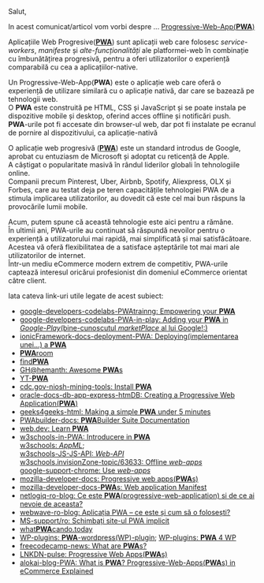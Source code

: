 Salut,

In acest comunicat/articol vom vorbi despre ... [Progressive-Web-App(**PWA**)](https://en.wikipedia.org/wiki/Progressive_web_app)

Aplicațiile Web Progresive([**PWA**](https://equaltozero.ro/blog/progressive-web-application-pwa/)) sunt aplicații web care folosesc *service-workers*, *manifeste* și *alte-funcționalități* ale platformei-web în combinație cu îmbunătățirea progresivă, pentru a oferi utilizatorilor o experiență comparabilă cu cea a aplicațiilor-native.

Un Progressive-Web-App(**PWA**) este o aplicație web care oferă o experiență de utilizare similară cu o aplicație nativă, dar care se bazează pe tehnologii web. 
<br/>O **PWA** este construită pe HTML, CSS și JavaScript și se poate instala pe dispozitive mobile și desktop, oferind acces offline și notificări push. 
<br/>**PWA**-urile pot fi accesate din browser-ul web, dar pot fi instalate pe ecranul de pornire al dispozitivului, ca aplicație-nativă

O aplicație web progresivă ([**PWA**](https://www.cloudflight.io/en/blog/pwa/)) este un standard introdus de Google, aprobat cu entuziasm de Microsoft și adoptat cu reticență de Apple. 
<br/>A câștigat o popularitate masivă în rândul liderilor globali în tehnologiile online. 
<br/>Companii precum Pinterest, Uber, Airbnb, Spotify, Aliexpress, OLX și Forbes, care au testat deja pe teren capacitățile tehnologiei PWA de a stimula implicarea utilizatorilor, au dovedit că este cel mai bun răspuns la provocările lumii mobile.

Acum, putem spune că această tehnologie este aici pentru a rămâne. 
<br/>În ultimii ani, PWA-urile au continuat să răspundă nevoilor pentru o experiență a utilizatorului mai rapidă, mai simplificată și mai satisfăcătoare. 
<br/>Acestea vă oferă flexibilitatea de a satisface așteptările tot mai mari ale utilizatorilor de internet. 
<br/>Într-un mediu eCommerce modern extrem de competitiv, PWA-urile captează interesul oricărui profesionist din domeniul eCommerce orientat către client.


Iata cateva link-uri utile legate de acest subiect:

 - [google-developers-codelabs-PWAtrainng: Empowering your **PWA**](https://developers.google.com/codelabs/pwa-training/pwa05--empowering-your-pwa#0)
 - [google-developers-codelabs-PWA-in-play: Adding your **PWA** in *Google-Play*(bine-cunoscutul *marketPlace* al lui Google!:)](https://developers.google.com/codelabs/pwa-in-play#0)
 - [ionicFramework-docs-deployment-PWA: Deploying(implementarea unei...) a **PWA**](https://ionicframework.com/docs/deployment/progressive-web-app)
 - [**PWA**room](https://progressivewebapproom.com/)
 - [find**PWA**](https://www.findpwa.com/)
 - [GH@hemanth: Awesome **PWA**s](https://github.com/hemanth/awesome-pwa)
 - [YT-**PWA**](https://www.youtube.com/playlist?list=PLlrxD0HtieHjqO1pNqScMngrV7oFro-TY)
 - [cdc.gov-niosh-mining-tools: Install **PWA**](https://www.cdc.gov/niosh/mining/tools/installpwa.html)
 - [oracle-docs-db-app-express-htmDB: Creating a Progressive Web Application(**PWA**)](https://docs.oracle.com/en/database/oracle/application-express/21.2/htmdb/crreating-a-progressive-web-application.html#GUID-0F0D45E3-DAB9-44FF-B782-FFF37C67B2EB)
 - [geeks4geeks-html: Making a simple **PWA** under 5 minutes](https://www.geeksforgeeks.org/html/making-a-simple-pwa-under-5-minutes/)
 - [PWAbuilder-docs: **PWA**Builder Suite Documentation](https://docs.pwabuilder.com/#/)
 - [web.dev: Learn **PWA**](https://web.dev/learn/pwa)
 - [w3schools-in-PWA: Introducere in **PWA**](https://www.w3schools.in/progressive-web-application/introduction-to-progressive-web-applications-pwa)
 <br/>[w3schools: *AppML*](https://www.w3schools.com/appml/);
 <br/>[w3schools-JS-JS-API: *Web-API*](https://www.w3schools.com/js/js_api_intro.asp)
 <br/>[w3schools.invisionZone-topic/63633: Offline *web-apps*](https://w3schools.invisionzone.com/topic/63633-offline-web-apps/)
 <br/>[google-support-chrome: Use *web-apps*](https://support.google.com/chrome/answer/9658361?hl=en&co=GENIE.Platform%3DDesktop)
 - [mozilla-developer-docs: Progressive web apps(**PWA**s)](https://developer.mozilla.org/en-US/docs/Web/Progressive_web_apps)
 - [mozilla-developer-docs-**PWA**s: Web application Manifest](https://developer.mozilla.org/en-US/docs/Web/Progressive_web_apps/Manifest)
 - [netlogiq-ro-blog: Ce este **PWA**(progressive-web-application) si de ce ai nevoie de aceasta?](https://www.netlogiq.ro/blog/ce-este-pwa-progressive-web-application-si-de-ce-ai-nevoie-de-el/)
 - [webwave-ro-blog: Aplicația PWA – ce este și cum să o folosești?](https://webwave.ro/blog/aplicatie-pwa)
 - [MS-support/ro: Schimbați site-ul PWA implicit](https://support.microsoft.com/ro-ro/topic/schimba%C8%9Bi-site-ul-pwa-implicit-f15cdeb4-296c-4761-b0b0-761185719656)
 - [what**PWA**cando.today](https://whatpwacando.today/)
 - [WP-plugins: **PWA**-wordpress(WP)-plugin](https://wordpress.org/plugins/pwa/); [WP-plugins: **PWA** 4 WP](https://wordpress.org/plugins/pwa-for-wp/)
 - [freecodecamp-news: What are **PWA**s?](https://www.freecodecamp.org/news/what-are-progressive-web-apps/)
 - [LNKDN-pulse: Progressive Web Apps(**PWA**s)](https://www.linkedin.com/pulse/progressive-web-appspwa-fitinstitutodetecnologia-hio1f/)
 - [alokai-blog-PWA: What is **PWA**? Progressive-Web-Apps(**PWA**s) in eCommerce Explained](https://alokai.com/blog/pwa)
